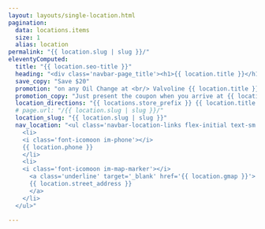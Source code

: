 ```yaml
---
layout: layouts/single-location.html
pagination:
  data: locations.items
  size: 1
  alias: location
permalink: "{{ location.slug | slug }}/"
eleventyComputed:
  title: "{{ location.seo-title }}"
  heading: "<div class='navbar-page_title'><h1>{{ location.title }}</h1><p>Oil Change Miami</p></div>"
  save_copy: "Save $20"
  promotion: "on any Oil Change at <br/> Valvoline {{ location.title }}"
  promotion_copy: "Just present the coupon when you arrive at {{ locations.store_prefix }} {{ location.title }} for your quick service oil change. Save the coupon image to your phone, open this web page, take a screenshot, or print it. Whatever is easiest for you!"
  location_directions: "{{ locations.store_prefix }} {{ location.title }} {{ locations.store_prefix }} is {{ location.located_copy }} at <a class='text-bright-blue underline' target='_blank' href='{{location.gmap}}'>{{ location.address }}</a>. Feel free to give us a call at {{ location.phone }}."
  # page.url: "/{{ location.slug | slug }}/"
  location_slug: "{{ location.slug | slug }}"
  nav_location: "<ul class='navbar-location-links flex-initial text-sm'>
    <li>
    <i class='font-icomoon im-phone'></i>
    {{ location.phone }}
    </li>
    <li>
    <i class='font-icomoon im-map-marker'></i>
      <a class='underline' target='_blank' href='{{ location.gmap }}'>
      {{ location.street_address }}
      </a>
    </li>
  </ul>"

---
```

